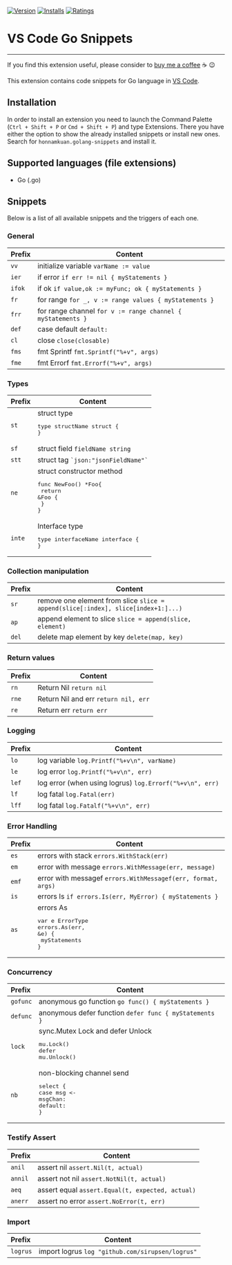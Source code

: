 [![Version](https://vsmarketplacebadge.apphb.com/version/honnamkuan.golang-snippets.svg
)](https://marketplace.visualstudio.com/items?itemName=honnamkuan.golang-snippets)
[![Installs](https://vsmarketplacebadge.apphb.com/installs/honnamkuan.golang-snippets.svg
)](https://marketplace.visualstudio.com/items?itemName=honnamkuan.golang-snippets)
[![Ratings](https://vsmarketplacebadge.apphb.com/rating/honnamkuan.golang-snippets.svg)](https://marketplace.visualstudio.com/items?itemName=honnamkuan.golang-snippets)

# VS Code Go Snippets
-------------------

If you find this extension useful, please consider to [buy me a coffee][coffee] ☕ 😉

This extension contains code snippets for Go language in [VS Code][code].


## Installation

In order to install an extension you need to launch the Command Palette (`Ctrl + Shift + P` or `Cmd + Shift + P`) and type Extensions.
There you have either the option to show the already installed snippets or install new ones. Search for `honnamkuan.golang-snippets` and install it.

## Supported languages (file extensions)
* Go (.go)

## Snippets

Below is a list of all available snippets and the triggers of each one.

### General
| Prefix  | Content |
| :------- | ------- |
| `vv`   | initialize variable `varName := value`|
| `ier`   | if error `if err != nil { myStatements }` |
| `ifok`   | if ok `if value,ok := myFunc; ok { myStatements } `|
| `fr`   | for range `for _, v := range values { myStatements }`|
| `frr`   | for range channel `for v := range channel { myStatements }`|
| `def`   | case default `default:` |
| `cl`   | close `close(closable)` |
| `fms`   | fmt Sprintf `fmt.Sprintf("%+v", args)` |
| `fme`   | fmt Errorf `fmt.Errorf("%+v", args)` |


### Types
| Prefix  | Content |
| :------- | ------- |
| `st`   | struct type <pre>type structName struct {<br/>}</pre>|
| `sf`   | struct field `fieldName string`|
| `stt`   | struct tag `` `json:"jsonFieldName"` ``|
| `ne`   | struct constructor method <pre>func NewFoo() *Foo{<br/>  return &Foo {<br/>  }<br/>}</pre>|
| `inte`   | Interface type <pre>type interfaceName interface {<br/>}|


### Collection manipulation
| Prefix  | Content |
| :------- | ------- |
| `sr`   | remove one element from slice `slice = append(slice[:index], slice[index+1:]...)` |
| `ap`   | append element to slice `slice = append(slice, element)` |
| `del`   | delete map element by key `delete(map, key)`|




### Return values
| Prefix  | Content |
| :------- | ------- |
| `rn`   | Return Nil `return nil`|
| `rne`   | Return Nil and err `return nil, err`|
| `re`   | Return err `return err`|


### Logging
| Prefix  | Content |
| :------- | ------- |
| `lo`   | log variable `log.Printf("%+v\n", varName)` |
| `le`   | log error `log.Printf("%+v\n", err)` |
| `lef`   | log error (when using logrus) `log.Errorf("%+v\n", err)` |
| `lf`   | log fatal `log.Fatal(err)` |
| `lff`   | log fatal `log.Fatalf("%+v\n", err)` |


### Error Handling
| Prefix  | Content |
| :------- | ------- |
| `es`   | errors with stack `errors.WithStack(err)`|
| `em`   | error with message `errors.WithMessage(err, message)`|
| `emf`   | error with messagef `errors.WithMessagef(err, format, args)`|
| `is`   | errors Is `if errors.Is(err, MyError) { myStatements }`|
| `as`   | errors As <pre>var e ErrorType<br/>errors<span>.</span>As(err, &e) {<br/>  myStatements<br/>}</pre> |


### Concurrency
| Prefix  | Content |
| :------- | ------- |
| `gofunc`   | anonymous go function `go func() { myStatements }` |
| `defunc`   | anonymous defer function `defer func { myStatements }`|
| `lock`   | sync.Mutex Lock and defer Unlock <pre>mu.Lock()<br/>defer mu.Unlock()</pre>|
| `nb` | non-blocking channel send <pre>select {<br/>case msg &lt;- msgChan:<br/>default:<br/>}</pre>|

### Testify Assert
| Prefix  | Content |
| :------- | ------- |
| `anil`   | assert nil `assert.Nil(t, actual)` |
| `annil`   | assert not nil `assert.NotNil(t, actual)` |
| `aeq`   | assert equal `assert.Equal(t, expected, actual)` |
| `anerr`   | assert no error `assert.NoError(t, err)` |

### Import
| Prefix  | Content |
| :------- | ------- |
| `logrus`   | import logrus `log "github.com/sirupsen/logrus"` |

[code]: https://code.visualstudio.com/
[coffee]: https://buy.stripe.com/9AQ9DA6qq3Afbrq7ss


